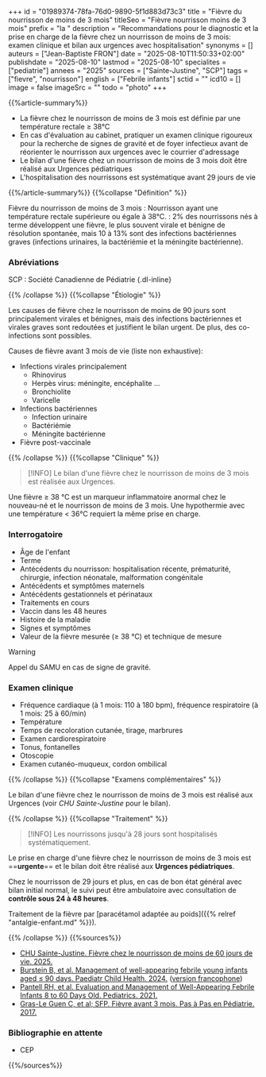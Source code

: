 +++
id = "01989374-78fa-76d0-9890-5f1d883d73c3"
title = "Fièvre du nourrisson de moins de 3 mois"
titleSeo = "Fièvre nourrisson moins de 3 mois"
prefix = "la "
description = "Recommandations pour le diagnostic et la prise en charge de la fièvre chez un nourrisson de moins de 3 mois: examen clinique et bilan aux urgences avec hospitalisation"
synonyms = []
auteurs = ["Jean-Baptiste FRON"]
date = "2025-08-10T11:50:33+02:00"
publishdate = "2025-08-10"
lastmod = "2025-08-10"
specialites = ["pediatrie"]
annees = "2025"
sources = ["Sainte-Justine", "SCP"]
tags = ["fievre", "nourrisson"]
english = ["Febrile infants"]
sctid = ""
icd10 = []
image = false
imageSrc = ""
todo = "photo"
+++

{{%article-summary%}}

- La fièvre chez le nourrisson de moins de 3 mois est définie par une température rectale ≥ 38°C
- En cas d'évaluation au cabinet, pratiquer un examen clinique rigoureux pour la recherche de signes de gravité et de foyer infectieux avant de réorienter le nourrisson aux urgences avec le courrier d'adressage
- Le bilan d'une fièvre chez un nourrisson de moins de 3 mois doit être réalisé aux Urgences pédiatriques
- L'hospitalisation des nourrissons est systématique avant 29 jours de vie

{{%/article-summary%}}
{{%collapse "Définition" %}}

Fièvre du nourrisson de moins de 3 mois
: Nourrisson ayant une température rectale supérieure ou égale à 38°C.
: 2% des nourrissons nés à terme développent une fièvre, le plus souvent virale et bénigne de résolution spontanée, mais 10 à 13% sont des infections bactériennes graves (infections urinaires, la bactériémie et la méningite bactérienne).

### Abréviations

SCP
: Société Canadienne de Pédiatrie
{.dl-inline}

{{% /collapse %}}
{{%collapse "Étiologie" %}}

Les causes de fièvre chez le nourrisson de moins de 90 jours sont principalement virales et bénignes, mais des infections bactériennes et virales graves sont redoutées et justifient le bilan urgent. De plus, des co-infections sont possibles.

Causes de fièvre avant 3 mois de vie (liste non exhaustive):

- Infections virales principalement
  - Rhinovirus
  - Herpès virus: méningite, encéphalite ...
  - Bronchiolite
  - Varicelle
- Infections bactériennes
  - Infection urinaire
  - Bactériémie
  - Méningite bactérienne
- Fièvre post-vaccinale

{{% /collapse %}}
{{%collapse "Clinique" %}}

> [!INFO]
> Le bilan d'une fièvre chez le nourrisson de moins de 3 mois est réalisée aux Urgences.

Une fièvre ≥ 38 °C est un marqueur inflammatoire anormal chez le nouveau-né et le nourrisson de moins de 3 mois. Une hypothermie avec une température < 36°C requiert la même prise en charge.

### Interrogatoire

- Âge de l'enfant
- Terme
- Antécédents du nourrisson: hospitalisation récente, prématurité, chirurgie, infection néonatale, malformation congénitale
- Antécédents et symptômes maternels
- Antécédents gestationnels et périnataux
- Traitements en cours
- Vaccin dans les 48 heures
- Histoire de la maladie
- Signes et symptômes
- Valeur de la fièvre mesurée (≥ 38 °C) et technique de mesure

> [!WARNING]
> Appel du SAMU en cas de signe de gravité.

### Examen clinique

- Fréquence cardiaque (à 1 mois: 110 à 180 bpm), fréquence respiratoire (à 1 mois: 25 à 60/min)
- Température
- Temps de recoloration cutanée, tirage, marbrures
- Examen cardiorespiratoire
- Tonus, fontanelles
- Otoscopie
- Examen cutanéo-muqueux, cordon ombilical

{{% /collapse %}}
{{%collapse "Examens complémentaires" %}}

Le bilan d'une fièvre chez le nourrisson de moins de 3 mois est réalisé aux Urgences (voir *CHU Sainte-Justine* pour le bilan).

{{% /collapse %}}
{{%collapse "Traitement" %}}

> [!INFO]
> Les nourrissons jusqu'à 28 jours sont hospitalisés systématiquement.

Le prise en charge d'une fièvre chez le nourrisson de moins de 3 mois est ==**urgente**== et le bilan doit être réalisé aux **Urgences pédiatriques**.

Chez le nourrisson de 29 jours et plus, en cas de bon état général avec bilan initial normal, le suivi peut être ambulatoire avec consultation de **contrôle sous 24 à 48 heures**.

Traitement de la fièvre par [paracétamol adaptée au poids]({{% relref "antalgie-enfant.md" %}}).

{{% /collapse %}}
{{%sources%}}

- [CHU Sainte-Justine. Fièvre chez le nourrisson de moins de 60 jours de vie. 2025.](https://www.urgencehsj.ca/protocoles/fievre-nourrisson-de-de-60-jours-de-vie/)
- [Burstein B, et al. Management of well-appearing febrile young infants aged ≤ 90 days. Paediatr Child Health. 2024.](https://pmc.ncbi.nlm.nih.gov/articles/PMC10848123/) ([version francophone](https://cps.ca/fr/documents/position/la-prise-en-charge-des-nourrissons-de-90-jours-ou-moins-fievreux-mais-dans-un-bon-etat-general))
- [Pantell RH, et al. Evaluation and Management of Well-Appearing Febrile Infants 8 to 60 Days Old. Pediatrics. 2021.](https://publications.aap.org/pediatrics/article/148/2/e2021052228/179783/Evaluation-and-Management-of-Well-Appearing)
- [Gras-Le Guen C, et al; SFP. Fièvre avant 3 mois. Pas à Pas en Pédiatrie. 2017.](https://pap-pediatrie.fr/immuno-infectio-parasito/fievre-avant-3-mois)

### Bibliographie en attente

- CEP

{{%/sources%}}
